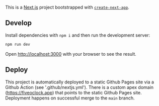 This is a [Next.js](https://nextjs.org/) project bootstrapped with [`create-next-app`](https://github.com/vercel/next.js/tree/canary/packages/create-next-app).

## Develop

Install dependencies with `npm i` and then run the development server:

```bash
npm run dev
```

Open [http://localhost:3000](http://localhost:3000) with your browser to see the result.

## Deploy

This project is automatically deployed to a static Github Pages site via a Github Action (see '.github/nextjs.yml'). There is a custom apex domain (https://fiveoclock.app) that points to the static Github Pages site. Deployment happens on successful merge to the `main` branch.
